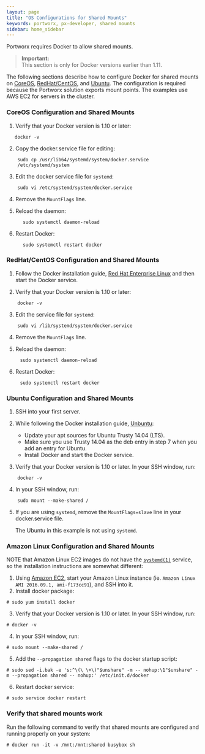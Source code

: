 ```yaml
---
layout: page
title: "OS Configurations for Shared Mounts"
keywords: portworx, px-developer, shared mounts
sidebar: home_sidebar
---
```

Portworx requires Docker to allow shared mounts.

>**Important:**<br/>This section is only for Docker versions earlier than 1.11.

The following sections describe how to configure Docker for shared mounts on [CoreOS](os-config-shared-mounts.html#coreos-configuration-and-shared-mounts), [RedHat/CentOS](os-config-shared-mounts.html#centos-configuration-and-shared-mounts), and [Ubuntu](os-config-shared-mounts.html#ubuntu-configuration-and-shared-mounts). The configuration is required because the Portworx solution exports mount points. The examples use AWS EC2 for servers in the cluster.

### CoreOS Configuration and Shared Mounts

1. Verify that your Docker version is 1.10 or later:
```
   docker -v
```
2. Copy the docker.service file for editing:
```
    sudo cp /usr/lib64/systemd/system/docker.service
    /etc/systemd/system
```
3. Edit the docker service file for `systemd`:
```
    sudo vi /etc/systemd/system/docker.service
```
4. Remove the `MountFlags` line.

5. Reload the daemon:
```
      sudo systemctl daemon-reload
```
6. Restart Docker:
```
      sudo systemctl restart docker
```

### RedHat/CentOS Configuration and Shared Mounts

1. Follow the Docker installation guide, [Red Hat Enterprise Linux](https://docs.docker.com/engine/installation/linux/rhel/) and then start the Docker service.

2. Verify that your Docker version is 1.10 or later:
```
    docker -v
```

3. Edit the service file for `systemd`:
```
    sudo vi /lib/systemd/system/docker.service
```
4. Remove the `MountFlags` line.

5. Reload the daemon:
```
     sudo systemctl daemon-reload
```
6. Restart Docker:
```
     sudo systemctl restart docker
```

### Ubuntu Configuration and Shared Mounts

1. SSH into your first server.
2. While following the Docker installation guide, [Unbuntu](https://docs.docker.com/engine/installation/linux/ubuntulinux/):

    * Update your apt sources for Ubuntu Trusty 14.04 (LTS).
    * Make sure you use Trusty 14.04 as the deb entry in step 7 when you add an entry for Ubuntu.
    * Install Docker and start the Docker service.

3. Verify that your Docker version is 1.10 or later. In your SSH window, run:
```
    docker -v
```
4. In your SSH window, run:
```
    sudo mount --make-shared /
```

5. If you are using `systemd`, remove the `MountFlags=slave` line in your docker.service file.

    The Ubuntu in this example is not using `systemd`.

### Amazon Linux Configuration and Shared Mounts

NOTE that Amazon Linux EC2 images do not have the [`systemd(1)`](http://man7.org/linux/man-pages/man1/systemd.1.html) service, so the installation instructions are somewhat different:

1. Using [Amazon EC2](https://aws.amazon.com/ec2/), start your Amazon Linux instance (ie. `Amazon Linux AMI 2016.09.1, ami-f173cc91`), and SSH into it.
2. Install docker package:

```
# sudo yum install docker
```
3. Verify that your Docker version is 1.10 or later. In your SSH window, run:

```
# docker -v
```

4. In your SSH window, run:

```
# sudo mount --make-shared /
```

5. Add the `--propagation shared` flags to the docker startup script:

```
# sudo sed -i.bak -e 's:^\(\ \+\)"$unshare" -m -- nohup:\1"$unshare" -m --propagation shared -- nohup:' /etc/init.d/docker
```

6. Restart docker service:

```
# sudo service docker restart
```

### Verify that shared mounts work

Run the following command to verify that shared mounts are configured and running properly on your system:

```
# docker run -it -v /mnt:/mnt:shared busybox sh
```
